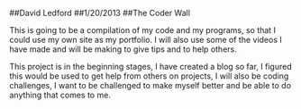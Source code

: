 ##David Ledford
##1/20/2013
##The Coder Wall

This is going to be a compilation of my code and my programs, so that I could use my own site as my portfolio. I will also use some of the videos I have made and will be making to give tips and to help others.

This project is in the beginning stages, I have created a blog so far, I figured this would be used to get help from others on projects, I will also be coding challenges, I want to be challenged to make myself better and be able to do anything that comes to me.
